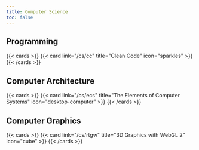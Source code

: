 ```yaml
---
title: Computer Science
toc: false
---
```


## Programming

{{< cards >}}
{{< card link="/cs/cc" title="Clean Code" icon="sparkles" >}}
{{< /cards >}}

## Computer Architecture

{{< cards >}}
{{< card link="/cs/ecs" title="The Elements of Computer Systems" icon="desktop-computer" >}}
{{< /cards >}}

## Computer Graphics

{{< cards >}}
{{< card link="/cs/rtgw" title="3D Graphics with WebGL 2" icon="cube" >}}
{{< /cards >}}
